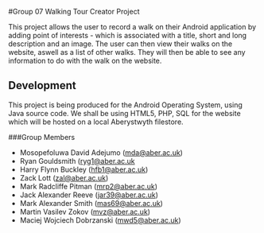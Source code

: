 #Group 07 Walking Tour Creator Project
 
This project allows the user to record a walk on their Android application by adding point of interests - which is associated with a title, short and long description and an image. The user can then view their walks on the website, aswell as a list of other walks. They will then be able to see any information to do with the walk on the website. 

## Development 
This project is being produced for the Android Operating System, using Java source code. We shall be using HTML5, PHP, SQL for the website which will be hosted on a local Aberystwyth filestore.

###Group Members

* Mosopefoluwa David Adejumo 	(mda@aber.ac.uk)
* Ryan Gouldsmith 		(ryg1@aber.ac.uk
* Harry Flynn Buckley 		(hfb1@aber.ac.uk)
* Zack Lott 			(zal@aber.ac.uk)
* Mark Radcliffe Pitman 		(mrp2@aber.ac.uk)
* Jack Alexander Reeve 		(jar39@aber.ac.uk)
* Mark Alexander Smith 		(mas69@aber.ac.uk)
* Martin Vasilev Zokov 		(mvz@aber.ac.uk)
* Maciej Wojciech Dobrzanski 	(mwd5@aber.ac.uk)
